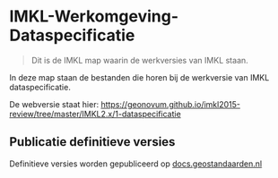 IMKL-Werkomgeving-Dataspecificatie
==================================

>   Dit is de IMKL map waarin de werkversies van IMKL staan.

In deze map staan de bestanden die horen bij de werkversie van IMKL
dataspecificatie.

De webversie staat hier:
<https://geonovum.github.io/imkl2015-review/tree/master/IMKL2.x/1-dataspecificatie>

Publicatie definitieve versies
------------------------------

Definitieve versies worden gepubliceerd op
[docs.geostandaarden.nl](http://docs.geostandaarden.nl)
